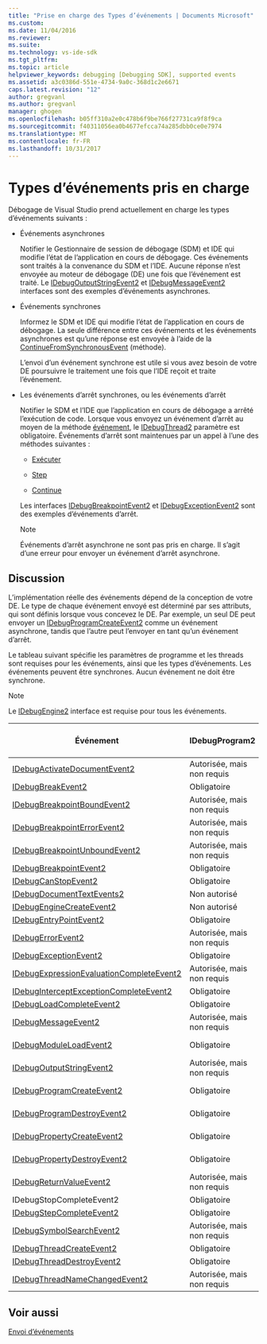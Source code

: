 ```yaml
---
title: "Prise en charge des Types d’événements | Documents Microsoft"
ms.custom: 
ms.date: 11/04/2016
ms.reviewer: 
ms.suite: 
ms.technology: vs-ide-sdk
ms.tgt_pltfrm: 
ms.topic: article
helpviewer_keywords: debugging [Debugging SDK], supported events
ms.assetid: a3c0386d-551e-4734-9a0c-368d1c2e6671
caps.latest.revision: "12"
author: gregvanl
ms.author: gregvanl
manager: ghogen
ms.openlocfilehash: b05ff310a2e0c478b6f9be766f27731ca9f8f9ca
ms.sourcegitcommit: f40311056ea0b4677efcca74a285dbb0ce0e7974
ms.translationtype: MT
ms.contentlocale: fr-FR
ms.lasthandoff: 10/31/2017
---
```

# <a name="supported-event-types"></a>Types d’événements pris en charge
Débogage de Visual Studio prend actuellement en charge les types d’événements suivants :  
  
-   Événements asynchrones  
  
     Notifier le Gestionnaire de session de débogage (SDM) et IDE qui modifie l’état de l’application en cours de débogage. Ces événements sont traités à la convenance du SDM et l’IDE. Aucune réponse n’est envoyée au moteur de débogage (DE) une fois que l’événement est traité. Le [IDebugOutputStringEvent2](../../extensibility/debugger/reference/idebugoutputstringevent2.md) et [IDebugMessageEvent2](../../extensibility/debugger/reference/idebugmessageevent2.md) interfaces sont des exemples d’événements asynchrones.  
  
-   Événements synchrones  
  
     Informez le SDM et IDE qui modifie l’état de l’application en cours de débogage. La seule différence entre ces événements et les événements asynchrones est qu’une réponse est envoyée à l’aide de la [ContinueFromSynchronousEvent](../../extensibility/debugger/reference/idebugengine2-continuefromsynchronousevent.md) (méthode).  
  
     L’envoi d’un événement synchrone est utile si vous avez besoin de votre DE poursuivre le traitement une fois que l’IDE reçoit et traite l’événement.  
  
-   Les événements d’arrêt synchrones, ou les événements d’arrêt  
  
     Notifier le SDM et l’IDE que l’application en cours de débogage a arrêté l’exécution de code. Lorsque vous envoyez un événement d’arrêt au moyen de la méthode [événement](../../extensibility/debugger/reference/idebugeventcallback2-event.md), le [IDebugThread2](../../extensibility/debugger/reference/idebugthread2.md) paramètre est obligatoire. Événements d’arrêt sont maintenues par un appel à l’une des méthodes suivantes :  
  
    -   [Exécuter](../../extensibility/debugger/reference/idebugprogram2-execute.md)  
  
    -   [Step](../../extensibility/debugger/reference/idebugprogram2-step.md)  
  
    -   [Continue](../../extensibility/debugger/reference/idebugprogram2-continue.md)  
  
     Les interfaces [IDebugBreakpointEvent2](../../extensibility/debugger/reference/idebugbreakpointevent2.md) et [IDebugExceptionEvent2](../../extensibility/debugger/reference/idebugexceptionevent2.md) sont des exemples d’événements d’arrêt.  
  
    > [!NOTE]
    >  Événements d’arrêt asynchrone ne sont pas pris en charge. Il s’agit d’une erreur pour envoyer un événement d’arrêt asynchrone.  
  
## <a name="discussion"></a>Discussion  
 L’implémentation réelle des événements dépend de la conception de votre DE. Le type de chaque événement envoyé est déterminé par ses attributs, qui sont définis lorsque vous concevez le DE. Par exemple, un seul DE peut envoyer un [IDebugProgramCreateEvent2](../../extensibility/debugger/reference/idebugprogramcreateevent2.md) comme un événement asynchrone, tandis que l’autre peut l’envoyer en tant qu’un événement d’arrêt.  
  
 Le tableau suivant spécifie les paramètres de programme et les threads sont requises pour les événements, ainsi que les types d’événements. Les événements peuvent être synchrones. Aucun événement ne doit être synchrone.  
  
> [!NOTE]
>  Le [IDebugEngine2](../../extensibility/debugger/reference/idebugengine2.md) interface est requise pour tous les événements.  
  
|Événement|IDebugProgram2|IDebugThread2|Les événements d’arrêt|  
|-----------|--------------------|-------------------|---------------------|  
|[IDebugActivateDocumentEvent2](../../extensibility/debugger/reference/idebugactivatedocumentevent2.md)|Autorisée, mais non requis|Autorisée, mais non requis|Non|  
|[IDebugBreakEvent2](../../extensibility/debugger/reference/idebugbreakevent2.md)|Obligatoire|Obligatoire|Oui|  
|[IDebugBreakpointBoundEvent2](../../extensibility/debugger/reference/idebugbreakpointboundevent2.md)|Autorisée, mais non requis|Autorisée, mais non requis|Non|  
|[IDebugBreakpointErrorEvent2](../../extensibility/debugger/reference/idebugbreakpointerrorevent2.md)|Autorisée, mais non requis|Autorisée, mais non requis|Non|  
|[IDebugBreakpointUnboundEvent2](../../extensibility/debugger/reference/idebugbreakpointunboundevent2.md)|Autorisée, mais non requis|Autorisée, mais non requis|Non|  
|[IDebugBreakpointEvent2](../../extensibility/debugger/reference/idebugbreakpointevent2.md)|Obligatoire|Obligatoire|Oui|  
|[IDebugCanStopEvent2](../../extensibility/debugger/reference/idebugcanstopevent2.md)|Obligatoire|Obligatoire|Non|  
|[IDebugDocumentTextEvents2](../../extensibility/debugger/reference/idebugdocumenttextevents2.md)|Non autorisé|Non autorisé|Non|  
|[IDebugEngineCreateEvent2](../../extensibility/debugger/reference/idebugenginecreateevent2.md)|Non autorisé|Non autorisé|Non|  
|[IDebugEntryPointEvent2](../../extensibility/debugger/reference/idebugentrypointevent2.md)|Obligatoire|Obligatoire|Oui|  
|[IDebugErrorEvent2](../../extensibility/debugger/reference/idebugerrorevent2.md)|Autorisée, mais non requis|Autorisée, mais non requis|Peut être|  
|[IDebugExceptionEvent2](../../extensibility/debugger/reference/idebugexceptionevent2.md)|Obligatoire|Obligatoire|Oui|  
|[IDebugExpressionEvaluationCompleteEvent2](../../extensibility/debugger/reference/idebugexpressionevaluationcompleteevent2.md)|Autorisée, mais non requis|Autorisée, mais non requis|Peut être|  
|[IDebugInterceptExceptionCompleteEvent2](../../extensibility/debugger/reference/idebuginterceptexceptioncompleteevent2.md)|Obligatoire|Obligatoire|Oui|  
|[IDebugLoadCompleteEvent2](../../extensibility/debugger/reference/idebugloadcompleteevent2.md)|Obligatoire|Obligatoire|Oui|  
|[IDebugMessageEvent2](../../extensibility/debugger/reference/idebugmessageevent2.md)|Autorisée, mais non requis|Autorisée, mais non requis|Peut être|  
|[IDebugModuleLoadEvent2](../../extensibility/debugger/reference/idebugmoduleloadevent2.md)|Obligatoire|Autorisée, mais non requis|Non|  
|[IDebugOutputStringEvent2](../../extensibility/debugger/reference/idebugoutputstringevent2.md)|Autorisée, mais non requis|Autorisée, mais non requis|Non|  
|[IDebugProgramCreateEvent2](../../extensibility/debugger/reference/idebugprogramcreateevent2.md)|Obligatoire|Autorisée, mais non requis|Non|  
|[IDebugProgramDestroyEvent2](../../extensibility/debugger/reference/idebugprogramdestroyevent2.md)|Obligatoire|Autorisée, mais non requis|Non|  
|[IDebugPropertyCreateEvent2](../../extensibility/debugger/reference/idebugpropertycreateevent2.md)|Obligatoire|Autorisée, mais non requis|Non|  
|[IDebugPropertyDestroyEvent2](../../extensibility/debugger/reference/idebugpropertydestroyevent2.md)|Obligatoire|Autorisée, mais non requis|Non|  
|[IDebugReturnValueEvent2](../../extensibility/debugger/reference/idebugreturnvalueevent2.md)|Autorisée, mais non requis|Autorisée, mais non requis|Non|  
|IDebugStopCompleteEvent2|Obligatoire|Obligatoire|Oui|  
|[IDebugStepCompleteEvent2](../../extensibility/debugger/reference/idebugstepcompleteevent2.md)|Obligatoire|Obligatoire|Oui|  
|[IDebugSymbolSearchEvent2](../../extensibility/debugger/reference/idebugsymbolsearchevent2.md)|Autorisée, mais non requis|Autorisée, mais non requis|Non|  
|[IDebugThreadCreateEvent2](../../extensibility/debugger/reference/idebugthreadcreateevent2.md)|Obligatoire|Obligatoire|Non|  
|[IDebugThreadDestroyEvent2](../../extensibility/debugger/reference/idebugthreaddestroyevent2.md)|Obligatoire|Obligatoire|Non|  
|[IDebugThreadNameChangedEvent2](../../extensibility/debugger/reference/idebugthreadnamechangedevent2.md)|Autorisée, mais non requis|Autorisée, mais non requis|Non|  
  
## <a name="see-also"></a>Voir aussi  
 [Envoi d’événements](../../extensibility/debugger/sending-events.md)